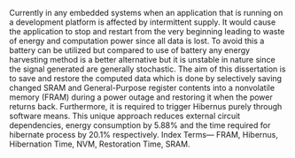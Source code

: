 Currently in any embedded systems when an application that is running on a development platform is affected by intermittent supply. It would cause the application to stop and restart from the very beginning leading to waste of energy and computation power since all data is lost.  To avoid this a battery can be utilized but compared to use of battery any energy harvesting method is a better alternative but it is unstable in nature since the signal generated are generally stochastic. The aim of this dissertation is to save and restore the computed data which is done by selectively saving changed SRAM and General-Purpose register contents into a nonvolatile memory (FRAM) during a power outage and restoring it when the power returns back. Furthermore, it is required to trigger Hibernus purely through software means. This unique approach reduces external circuit dependencies, energy consumption by 5.88% and the time required for hibernate process by 20.1% respectively. 
Index Terms— FRAM, Hibernus, Hibernation Time, NVM, Restoration Time, SRAM.

